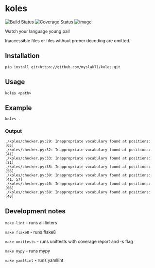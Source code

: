# koles

[![Build Status](https://travis-ci.org/myslak71/koles.svg?branch=develop)](https://travis-ci.org/myslak71/koles)
[![Coverage Status](https://coveralls.io/repos/github/myslak71/koles/badge.svg?branch=develop)](https://coveralls.io/github/myslak71/koles?branch=develop)
![image](https://img.shields.io/badge/python-3.7-blue.svg)


Watch your language young pal!

Inaccessible files or files without proper decoding are omitted.

## Installation
```
pip install git+https://github.com/myslak71/koles.git
```

## Usage
```
koles <path>
```

## Example
```
koles .
```

### Output

```
./koles/checker.py:29: Inappropriate vocabulary found at positions: [65]
./koles/checker.py:32: Inappropriate vocabulary found at positions: [41]
./koles/checker.py:33: Inappropriate vocabulary found at positions: [21]
./koles/checker.py:35: Inappropriate vocabulary found at positions: [56]
./koles/checker.py:39: Inappropriate vocabulary found at positions: [41, 57]
./koles/checker.py:40: Inappropriate vocabulary found at positions: [66]
./koles/checker.py:58: Inappropriate vocabulary found at positions: [40]
```

## Development notes
`make lint` - runs all linters

`make flake8` - runs flake8

`make unittests` - runs unittests with coverage report and -s flag

`make mypy` - runs mypy

`make yamllint` - runs yamllint
